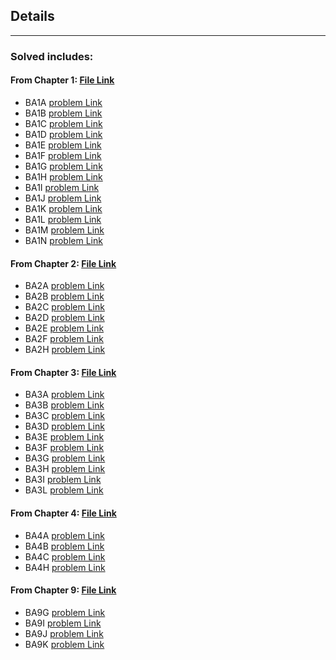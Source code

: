 ## Details
---
### Solved includes:

#### From Chapter 1: [File Link]()
- BA1A [problem Link](http://rosalind.info/problems/ba1a/)
- BA1B [problem Link](http://rosalind.info/problems/ba1b/)
- BA1C [problem Link](http://rosalind.info/problems/ba1c/)
- BA1D [problem Link](http://rosalind.info/problems/ba1d/)
- BA1E [problem Link](http://rosalind.info/problems/ba1e/)
- BA1F [problem Link](http://rosalind.info/problems/ba1f/)
- BA1G [problem Link](http://rosalind.info/problems/ba1g/)
- BA1H [problem Link](http://rosalind.info/problems/ba1h/)
- BA1I [problem Link](http://rosalind.info/problems/ba1i/)
- BA1J [problem Link](http://rosalind.info/problems/ba1j/)
- BA1K [problem Link](http://rosalind.info/problems/ba1k/)
- BA1L [problem Link](http://rosalind.info/problems/ba1l/)
- BA1M [problem Link](http://rosalind.info/problems/ba1m/)
- BA1N [problem Link](http://rosalind.info/problems/ba1n/)

#### From Chapter 2: [File Link]()
- BA2A [problem Link](http://rosalind.info/problems/ba2a/)
- BA2B [problem Link](http://rosalind.info/problems/ba2b/)
- BA2C [problem Link](http://rosalind.info/problems/ba2c/)
- BA2D [problem Link](http://rosalind.info/problems/ba2d/)
- BA2E [problem Link](http://rosalind.info/problems/ba2e/)
- BA2F [problem Link](http://rosalind.info/problems/ba2f/)
- BA2H [problem Link](http://rosalind.info/problems/ba2h/)

#### From Chapter 3: [File Link]()
- BA3A [problem Link](http://rosalind.info/problems/ba3a/)
- BA3B [problem Link](http://rosalind.info/problems/ba3b/)
- BA3C [problem Link](http://rosalind.info/problems/ba3c/)
- BA3D [problem Link](http://rosalind.info/problems/ba3d/)
- BA3E [problem Link](http://rosalind.info/problems/ba3e/)
- BA3F [problem Link](http://rosalind.info/problems/ba3f/)
- BA3G [problem Link](http://rosalind.info/problems/ba3g/)
- BA3H [problem Link](http://rosalind.info/problems/ba3h/)
- BA3I [problem Link](http://rosalind.info/problems/ba3i/)
- BA3L [problem Link](http://rosalind.info/problems/ba3l/)

#### From Chapter 4: [File Link]()
- BA4A [problem Link](http://rosalind.info/problems/ba4a/)
- BA4B [problem Link](http://rosalind.info/problems/ba4b/)
- BA4C [problem Link](http://rosalind.info/problems/ba4c/)
- BA4H [problem Link](http://rosalind.info/problems/ba4/)

#### From Chapter 9: [File Link]()
- BA9G [problem Link](http://rosalind.info/problems/ba9G/)
- BA9I [problem Link](http://rosalind.info/problems/ba9I/)
- BA9J [problem Link](http://rosalind.info/problems/ba9J/)
- BA9K [problem Link](http://rosalind.info/problems/ba9K/)